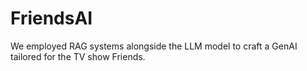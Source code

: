 # FriendsAI
We employed RAG systems alongside the LLM model to craft a GenAI tailored for the TV show Friends.
